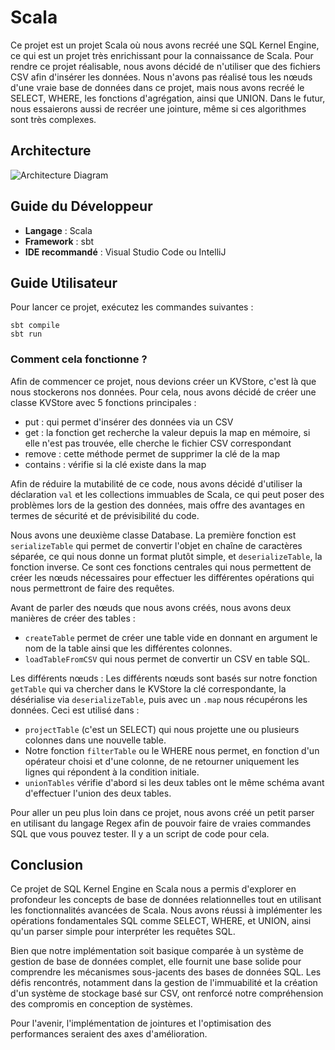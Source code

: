 # Scala 

Ce projet est un projet Scala où nous avons recréé une SQL Kernel Engine, ce qui est un projet très enrichissant pour la connaissance de Scala. Pour rendre ce projet réalisable, nous avons décidé de n'utiliser que des fichiers CSV afin d'insérer les données. Nous n'avons pas réalisé tous les nœuds d'une vraie base de données dans ce projet, mais nous avons recréé le SELECT, WHERE, les fonctions d'agrégation, ainsi que UNION. Dans le futur, nous essaierons aussi de recréer une jointure, même si ces algorithmes sont très complexes.

## Architecture

![Architecture Diagram](img)

## Guide du Développeur

- **Langage** : Scala
- **Framework** : sbt
- **IDE recommandé** : Visual Studio Code ou IntelliJ 

## Guide Utilisateur

Pour lancer ce projet, exécutez les commandes suivantes :

```
sbt compile
sbt run
```

### Comment cela fonctionne ?

Afin de commencer ce projet, nous devions créer un KVStore, c'est là que nous stockerons nos données. Pour cela, nous avons décidé de créer une classe KVStore avec 5 fonctions principales : 
- put : qui permet d'insérer des données via un CSV 
- get : la fonction get recherche la valeur depuis la map en mémoire, si elle n'est pas trouvée, elle cherche le fichier CSV correspondant 
- remove : cette méthode permet de supprimer la clé de la map 
- contains : vérifie si la clé existe dans la map 

Afin de réduire la mutabilité de ce code, nous avons décidé d'utiliser la déclaration `val` et les collections immuables de Scala, ce qui peut poser des problèmes lors de la gestion des données, mais offre des avantages en termes de sécurité et de prévisibilité du code.

Nous avons une deuxième classe Database. La première fonction est `serializeTable` qui permet de convertir l'objet en chaîne de caractères séparée, ce qui nous donne un format plutôt simple, et `deserializeTable`, la fonction inverse. Ce sont ces fonctions centrales qui nous permettent de créer les nœuds nécessaires pour effectuer les différentes opérations qui nous permettront de faire des requêtes.

Avant de parler des nœuds que nous avons créés, nous avons deux manières de créer des tables :
- `createTable` permet de créer une table vide en donnant en argument le nom de la table ainsi que les différentes colonnes.
- `loadTableFromCSV` qui nous permet de convertir un CSV en table SQL.

Les différents nœuds :
Les différents nœuds sont basés sur notre fonction `getTable` qui va chercher dans le KVStore la clé correspondante, la désérialise via `deserializeTable`, puis avec un `.map` nous récupérons les données. Ceci est utilisé dans :
- `projectTable` (c'est un SELECT) qui nous projette une ou plusieurs colonnes dans une nouvelle table.
- Notre fonction `filterTable` ou le WHERE nous permet, en fonction d'un opérateur choisi et d'une colonne, de ne retourner uniquement les lignes qui répondent à la condition initiale.
- `unionTables` vérifie d'abord si les deux tables ont le même schéma avant d'effectuer l'union des deux tables.

Pour aller un peu plus loin dans ce projet, nous avons créé un petit parser en utilisant du langage Regex afin de pouvoir faire de vraies commandes SQL que vous pouvez tester. Il y a un script de code pour cela.

## Conclusion

Ce projet de SQL Kernel Engine en Scala nous a permis d'explorer en profondeur les concepts de base de données relationnelles tout en utilisant les fonctionnalités avancées de Scala. Nous avons réussi à implémenter les opérations fondamentales SQL comme SELECT, WHERE, et UNION, ainsi qu'un parser simple pour interpréter les requêtes SQL. 

Bien que notre implémentation soit basique comparée à un système de gestion de base de données complet, elle fournit une base solide pour comprendre les mécanismes sous-jacents des bases de données SQL. Les défis rencontrés, notamment dans la gestion de l'immuabilité et la création d'un système de stockage basé sur CSV, ont renforcé notre compréhension des compromis en conception de systèmes.

Pour l'avenir, l'implémentation de jointures et l'optimisation des performances seraient des axes d'amélioration.
